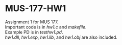 # MUS-177-HW1
Assignment 1 for MUS 177. \
Important code is in <em>hw1.c</em> and <em>makefile</em>. \
Example PD is in <em>testhw1.pd</em>. \
<em>hw1.dll</em>, <em>hw1.exp</em>, <em>hw1.lib</em>, and <em>hw1.obj</em> are also included.
